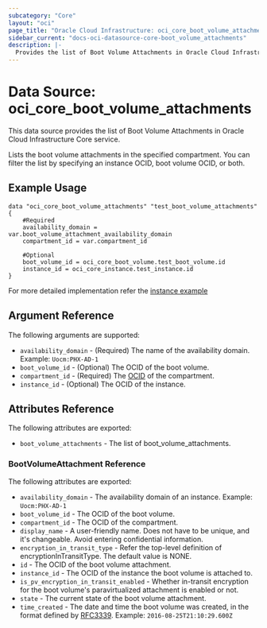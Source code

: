 ```yaml
---
subcategory: "Core"
layout: "oci"
page_title: "Oracle Cloud Infrastructure: oci_core_boot_volume_attachments"
sidebar_current: "docs-oci-datasource-core-boot_volume_attachments"
description: |-
  Provides the list of Boot Volume Attachments in Oracle Cloud Infrastructure Core service
---
```


# Data Source: oci_core_boot_volume_attachments
This data source provides the list of Boot Volume Attachments in Oracle Cloud Infrastructure Core service.

Lists the boot volume attachments in the specified compartment. You can filter the
list by specifying an instance OCID, boot volume OCID, or both.


## Example Usage

```hcl
data "oci_core_boot_volume_attachments" "test_boot_volume_attachments" {
	#Required
	availability_domain = var.boot_volume_attachment_availability_domain
	compartment_id = var.compartment_id

	#Optional
	boot_volume_id = oci_core_boot_volume.test_boot_volume.id
	instance_id = oci_core_instance.test_instance.id
}
```
For more detailed implementation refer the [instance example](https://github.com/oracle/terraform-provider-oci/tree/master/examples/compute/instance)

## Argument Reference

The following arguments are supported:

* `availability_domain` - (Required) The name of the availability domain.  Example: `Uocm:PHX-AD-1` 
* `boot_volume_id` - (Optional) The OCID of the boot volume.
* `compartment_id` - (Required) The [OCID](https://docs.cloud.oracle.com/iaas/Content/General/Concepts/identifiers.htm) of the compartment.
* `instance_id` - (Optional) The OCID of the instance.


## Attributes Reference

The following attributes are exported:

* `boot_volume_attachments` - The list of boot_volume_attachments.

### BootVolumeAttachment Reference

The following attributes are exported:

* `availability_domain` - The availability domain of an instance.  Example: `Uocm:PHX-AD-1` 
* `boot_volume_id` - The OCID of the boot volume.
* `compartment_id` - The OCID of the compartment.
* `display_name` - A user-friendly name. Does not have to be unique, and it's changeable. Avoid entering confidential information. 
* `encryption_in_transit_type` - Refer the top-level definition of encryptionInTransitType. The default value is NONE. 
* `id` - The OCID of the boot volume attachment.
* `instance_id` - The OCID of the instance the boot volume is attached to.
* `is_pv_encryption_in_transit_enabled` - Whether in-transit encryption for the boot volume's paravirtualized attachment is enabled or not. 
* `state` - The current state of the boot volume attachment.
* `time_created` - The date and time the boot volume was created, in the format defined by [RFC3339](https://tools.ietf.org/html/rfc3339).  Example: `2016-08-25T21:10:29.600Z` 

